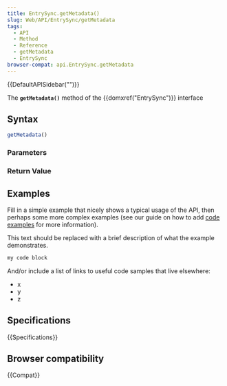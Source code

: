 ```yaml
---
title: EntrySync.getMetadata()
slug: Web/API/EntrySync/getMetadata
tags:
  - API
  - Method
  - Reference
  - getMetadata
  - EntrySync
browser-compat: api.EntrySync.getMetadata
---
```

{{DefaultAPISidebar("")}}

The **`getMetadata()`** method of the {{domxref("EntrySync")}} interface 

## Syntax

```js
getMetadata()
```

### Parameters



### Return Value



## Examples

Fill in a simple example that nicely shows a typical usage of the API, then perhaps some more complex examples (see our guide on how to add [code examples](/en-US/docs/MDN/Contribute/Structures/Code_examples) for more information).

This text should be replaced with a brief description of what the example demonstrates.

```js
my code block
```

And/or include a list of links to useful code samples that live elsewhere:

*   x
*   y
*   z

## Specifications

{{Specifications}}

## Browser compatibility

{{Compat}}


